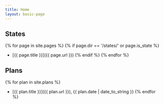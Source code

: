 ```yaml
---
title: Home
layout: basic-page
---
```


States
---

{% for page in site.pages %}
{% if page.dir == '/states/' or page.is_state %}
- [{{ page.title }}]({{ page.url }})
{% endif %}
{% endfor %}

Plans
---

{% for plan in site.plans %}
- [{{ plan.title }}]({{ plan.url }}), {{ plan.date | date_to_string }}
{% endfor %}
